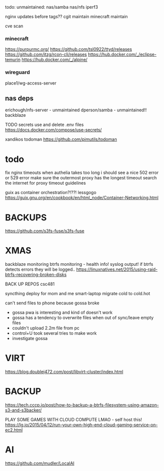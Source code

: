todo:
unmaintained:
nas/samba
nas/nfs
iperf3

nginx updates before tags??
cgit maintain
minecraft maintain

cve scan

### minecraft
https://purpurmc.org/
https://github.com/tsl0922/ttyd/releases
https://github.com/itzg/rcon-cli/releases
https://hub.docker.com/_/eclipse-temurin
https://hub.docker.com/_/alpine/

### wireguard
place1/wg-access-server

## nas deps
erichough/nfs-server - unmaintained
dperson/samba - unmaintained!!
backblaze



TODO
secrets use and delete .env files
https://docs.docker.com/compose/use-secrets/


xandikos
todoman
https://github.com/pimutils/todoman


# todo
fix nginx timeouts
when authelia takes too long i should see a nice 502 error or 529 error
make sure the outermost proxy has the longest timeout
search the internet for proxy timeout guidelines 

guix as container orchestration?!??! lessgogo
https://guix.gnu.org/en/cookbook/en/html_node/Container-Networking.html











# BACKUPS
https://github.com/s3fs-fuse/s3fs-fuse

# XMAS
backblaze monitoring
btrfs monitoring - health info!
    syslog output!
if btrfs detects errors they will be logged..
https://linuxnatives.net/2015/using-raid-btrfs-recovering-broken-disks

BACK UP REPOS
    csc481

syncthing deploy for mom and me smart-laptop
migrate cold to cold.hot

can't send files to phone because gossa broke
- gossa pwa is interesting and kind of doesn't work
- gossa has a tendency to overwrite files when out of sync/leave empty files
- couldn't upload 2.2m file from pc
- control+U took several tries to make work
- investigate gossa


# VIRT
https://blog.doublej472.com/post/libvirt-cluster/index.html

# BACKUP
https://tech.cccp.io/post/how-to-backup-a-btrfs-filesystem-using-amazon-s3-and-s3backer/

PLAY SOME GAMES WITH CLOUD COMPUTE LMAO - self host this!
https://lg.io/2015/04/12/run-your-own-high-end-cloud-gaming-service-on-ec2.html


# AI
https://github.com/mudler/LocalAI
